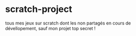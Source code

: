 # scratch-project
tous mes jeux sur scratch dont les non partagés en cours de dévellopement, sauf mon projet top secret !
